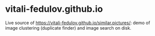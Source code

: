 # vitali-fedulov.github.io
Live source of https://vitali-fedulov.github.io/similar.pictures/: demo of image clustering (duplicate finder) and image search on disk.
